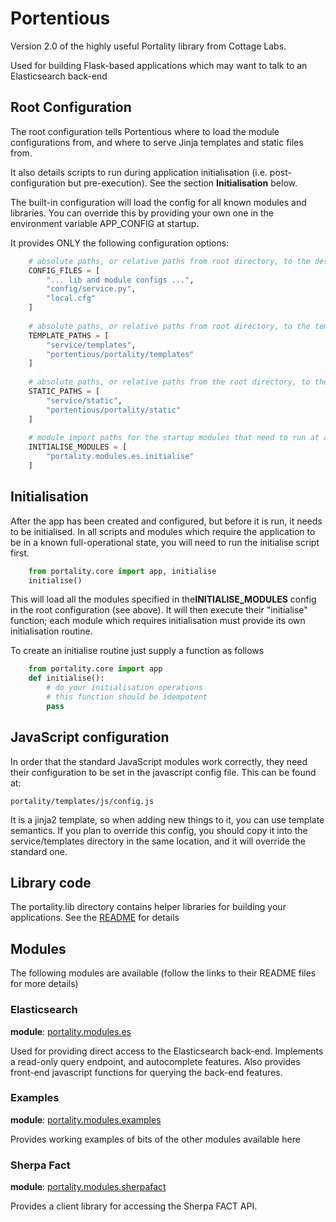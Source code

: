 # Portentious

Version 2.0 of the highly useful Portality library from Cottage Labs.

Used for building Flask-based applications which may want to talk to an Elasticsearch back-end

## Root Configuration

The root configuration tells Portentious where to load the module configurations from, and where to serve Jinja templates and static files from.

It also details scripts to run during application initialisation (i.e. post-configuration but pre-execution).  See the section **Initialisation** below.

The built-in configuration will load the config for all known modules and libraries.  You can override this by providing your own one in the environment variable APP_CONFIG at startup.

It provides ONLY the following configuration options:

```python
    # absolute paths, or relative paths from root directory, to the desired config files (in the order you want them loaded)
    CONFIG_FILES = [
        "... lib and module configs ...",
        "config/service.py",
        "local.cfg"
    ]
    
    # absolute paths, or relative paths from root directory, to the template directories (in the order you want them looked at)
    TEMPLATE_PATHS = [
        "service/templates",
        "portentious/portality/templates"
    ]
    
    # absolute paths, or relative paths from the root directory, to the static file directories (in the order you want them looked at)
    STATIC_PATHS = [
        "service/static",
        "portentious/portality/static"
    ]
    
    # module import paths for the startup modules that need to run at application init type (in the order you want them run)
    INITIALISE_MODULES = [
        "portality.modules.es.initialise"
    ]
```

## Initialisation

After the app has been created and configured, but before it is run, it needs to be initialised.  In all scripts and modules which require the application to be in a known full-operational state, you will need to run the initialise script first.

```python
    from portality.core import app, initialise
    initialise()
```

This will load all the modules specified in the**INITIALISE_MODULES** config in the root configuration (see above).  It will then execute their "initialise" function; each module which requires initialisation must provide its own initialisation routine.

To create an initialise routine just supply a function as follows

```python
    from portality.core import app
    def initialise():
        # do your initialisation operations
        # this function should be idempotent
        pass
```

## JavaScript configuration

In order that the standard JavaScript modules work correctly, they need their configuration to be set in the javascript config file.  This can be found at:

    portality/templates/js/config.js
    
It is a jinja2 template, so when adding new things to it, you can use template semantics.  If you plan to override this config, you should copy it into the service/templates directory in the same location, and it will override the standard one.

## Library code

The portality.lib directory contains helper libraries for building your applications.  See the [README](https://github.com/richard-jones/portentious/tree/master/portality/lib/README.md) for details

## Modules

The following modules are available (follow the links to their README files for more details)

### Elasticsearch

**module**: [portality.modules.es](https://github.com/richard-jones/portentious/tree/master/portality/modules/es/README.md)

Used for providing direct access to the Elasticsearch back-end.  Implements a read-only query endpoint, and autocomplete features.  Also provides front-end javascript functions for querying the back-end features.

### Examples

**module**: [portality.modules.examples](https://github.com/richard-jones/portentious/tree/master/portality/modules/examples/README.md)

Provides working examples of bits of the other modules available here

### Sherpa Fact

**module**: [portality.modules.sherpafact](https://github.com/richard-jones/portentious/tree/master/portality/modules/sherpafact/README.md)

Provides a client library for accessing the Sherpa FACT API.